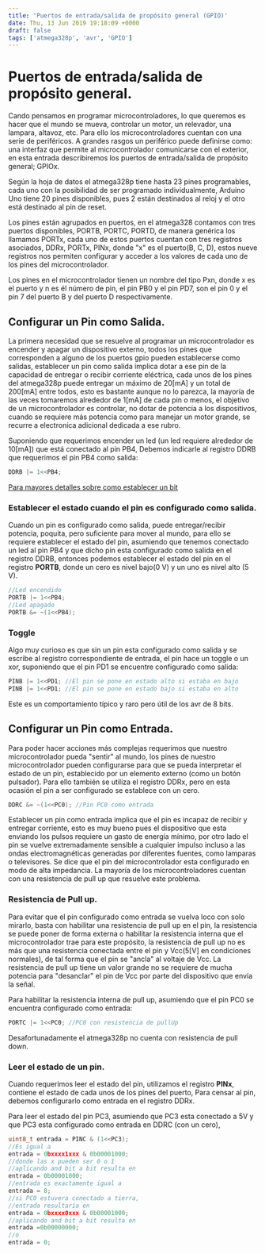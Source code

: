 ```yaml
---
title: 'Puertos de entrada/salida de propósito general (GPIO)'
date: Thu, 13 Jun 2019 19:18:09 +0000
draft: false
tags: ['atmega328p', 'avr', 'GPIO']
---
```


# Puertos de entrada/salida de propósito general.

Cando pensamos en programar microcontroladores, lo que queremos es hacer que el 
mundo se mueva, controlar un motor, un relevador, una lampara, altavoz, etc.
Para ello los microcontroladores cuentan con una serie de periféricos.
A grandes rasgos un periférico puede definirse como: una interfaz que permite 
al microcontrolador comunicarse con el exterior, en esta entrada describiremos 
los puertos de entrada/salida de propósito general; GPIOx.

Según la hoja de datos el atmega328p tiene hasta 23 pines programables, cada 
uno con la posibilidad de ser programado individualmente, Arduino Uno tiene 20
pines disponibles, pues 2 están destinados al reloj y el otro está destinado al
pin de reset.

Los pines están agrupados en puertos, en el atmega328 contamos con tres puertos 
disponibles, PORTB, PORTC, PORTD, de manera genérica los llamamos PORTx,  cada 
uno de estos puertos cuentan con tres registros asociados, DDRx, PORTx, PINx, 
donde "x" es el puerto(B, C, D), estos nueve registros nos permiten configurar 
y acceder a los valores de cada uno de los pines del microcontrolador.

Los pines en el microcontrolador tienen un nombre del tipo Pxn, donde x es el 
puerto y n es él número de pin, el pin PB0 y el pin PD7, son el pin 0 y el pin 7
del puerto B y del puerto D respectivamente.

## Configurar un Pin como Salida.
La primera necesidad que se resuelve al programar un microcontrolador es
encender y apagar un dispositivo externo, todos los pines que corresponden a
alguno de los puertos gpio pueden establecerse como salidas, establecer un pin
como salida implica dotar a ese pin de la capacidad de entregar o recibir 
corriente eléctrica, cada unos de los pines del atmega328p puede entregar un 
máximo de 20[mA] y un total de 200[mA] entre todos, esto es bastante aunque
no lo parezca, la mayoría de las veces tomaremos alrededor de 1[mA] de cada
pin o menos, el objetivo de un microcontrolador es controlar, no dotar de
potencia a los dispositivos, cuando se requiere más potencia como para manejar
un motor grande, se recurre a electronica adicional dedicada a ese rubro.

Suponiendo que requerimos encender un led (un led requiere alrededor de 10[mA])
que está conectado al pin PB4,
Debemos indicarle al registro DDRB que requerimos el pin PB4 como salida:
```C
DDRB |= 1<<PB4;
```
[Para mayores detalles sobre como establecer un bit](../../../avr/registros)

### Establecer el estado cuando el pin es configurado como salida.
Cuando un pin es configurado como salida, puede entregar/recibir potencia, 
poquita, pero suficiente para mover al mundo, para ello se requiere establecer 
el estado del pin, asumiendo que tenemos conectado un led al pin PB4 y que dicho
pin esta configurado como salida en el registro DDRB, entonces podemos 
establecer el estado del pin en el registro **PORTB**, donde un cero es nivel 
bajo(0 V) y un uno es nivel alto (5 V).

```C
//Led encendido
PORTB |= 1<<PB4;
//Led apagado 
PORTB &= ~(1<<PB4);
```
### Toggle
Algo muy curioso es que sin un pin esta configurado como salida y se escribe 
al registro correspondiente de entrada, el pin hace un toggle o un xor,
suponiendo que el pin PD1 se encuentre configurado como salida:
```C
PINB |= 1<<PD1; //El pin se pone en estado alto si estaba en bajo
PINB |= 1<<PD1; //El pin se pone en estado bajo si estaba en alto
```
Este es un comportamiento típico y raro pero útil de los avr de 8 bits.

## Configurar un Pin como Entrada.

Para poder hacer acciones más complejas requerimos que nuestro microcontrolador 
pueda "sentir" al mundo, los pines de nuestro microcontrolador pueden 
configurarse para que se pueda interpretar el estado de un pin, establecido por 
un elemento externo (como un botón pulsador). Para ello también se utiliza el 
registro DDRx, pero en esta ocasión el pin a ser configurado se establece con
un cero.
```C
DDRC &= ~(1<<PC0); //Pin PC0 como entrada
```
Establecer un pin como entrada implica que el pin es incapaz de recibir y 
entregar corriente, esto es muy bueno pues el dispositivo que esta enviando
los pulsos requiere un gasto de energía mínimo, por otro lado el pin
se vuelve extremadamente sensible a cualquier impulso incluso a las ondas
electromagnéticas generadas por diferentes fuentes, como lamparas o televisores.
Se dice que el pin del microcontrolador esta configurado en modo de alta 
impedancia. La mayoría de los microcontroladores cuentan con una resistencia
de pull up que resuelve este problema.
 
### Resistencia de Pull up.
Para evitar que el pin configurado como entrada se vuelva loco con solo mirarlo,
basta con habilitar una resistencia de pull up en el pin, la resistencia se puede
poner de forma externa o habilitar la resistencia interna que el microcontrolador
trae para este propósito, la resistencia de pull up no es más que una resistencia
conectada entre el pin y Vcc(5[V] en condiciones normales), de tal forma que 
el pin se "ancla" al voltaje de Vcc. La resistencia de pull up tiene un valor
grande no se requiere de mucha potencia para "desanclar" el pin de Vcc por parte
del dispositivo que envía la señal. 

Para habilitar la resistencia interna de pull up, asumiendo que el pin PC0
se encuentra configurado como entrada:
```C
PORTC |= 1<<PC0; //PC0 con resistencia de pullUp
```
Desafortunadamente el atmega328p no cuenta con resistencia de pull down.

### Leer el estado de un pin.

Cuando requerimos leer el estado del pin, utilizamos el registro **PINx**,
contiene el estado de cada unos de los pines del puerto,
Para censar al pin, debemos configurarlo como entrada en el registro DDRx.

Para
leer el estado del pin PC3, asumiendo que PC3 esta conectado a 5V y que PC3
esta configurado como entrada en DDRC (con un cero),
```C
uint8_t entrada = PINC & (1<<PC3);
//Es igual a
entrada = 0bxxxx1xxx & 0b00001000;
//donde las x pueden ser 0 o 1
//aplicando and bit a bit resulta en
entrada = 0b00001000;
//entrada es exactamente igual a
entrada = 8;
//si PC0 estuvera conectado a tierra, 
//entrada resultaría en
entrada = 0bxxxx0xxx & 0b00001000;
//aplicando and bit a bit resulta en
entrada =0b00000000;
//o
entrada = 0;
```

